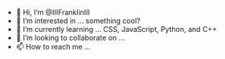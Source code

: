 - 👋 Hi, I’m @IIIFranklinIII
- 👀 I’m interested in ... something cool?
- 🌱 I’m currently learning ...  CSS, JavaScript, Python, and C++
- 💞️ I’m looking to collaborate on ...
- 📫 How to reach me ...

